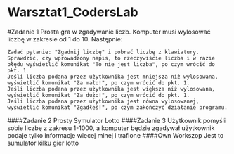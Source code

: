 # Warsztat1_CodersLab
#Zadanie 1
Prosta gra w zgadywanie liczb. Komputer musi wylosować liczbę w zakresie od 1 do 10. Następnie:

    Zadać pytanie: "Zgadnij liczbę" i pobrać liczbę z klawiatury.
    Sprawdzić, czy wprowadzony napis, to rzeczywiście liczba i w razie błędu wyświetlić komunikat "To nie jest liczba", po czym wrócić do pkt. 1
    Jeśli liczba podana przez użytkownika jest mniejsza niż wylosowana, wyświetlić komunikat "Za mało!", po czym wrócić do pkt. 1.
    Jeśli liczba podana przez użytkownika jest większa niż wylosowana, wyświetlić komunikat "Za dużo!", po czym wrócić do pkt. 1.
    Jeśli liczba podana przez użytkownika jest równa wylosowanej, wyświetlić komunikat "Zgadłeś!", po czym zakończyć działanie programu.
####Zadanie 2
Prosty Symulator Lotto
####Zadanie 3
Użytkownik pomyśli sobie liczbę z zakresu 1-1000, a komputer będzie zgadywał użytkownik podaje tylko informacje wiecej minej i trafione
####Own Workszop
Jest to sumulator kilku  gier lotto
